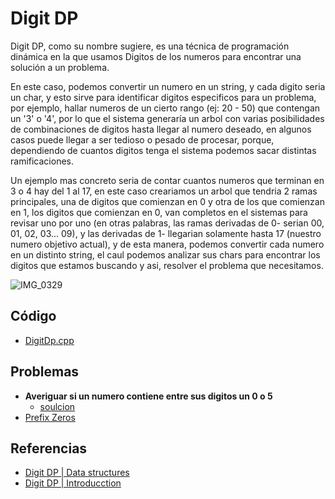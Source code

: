 # Digit DP
Digit DP, como su nombre sugiere, es una técnica de programación dinámica en la que usamos Digitos de los numeros para encontrar una solución a un problema.

En este caso, podemos convertir un numero en un string, y cada digito seria un char, y esto sirve para identificar digitos especificos para un problema, por ejemplo, hallar numeros de un cierto rango (ej: 20 - 50) que contengan un '3' o '4', por lo que el sistema generaría un arbol con varias posibilidades de combinaciones de digitos hasta llegar al numero deseado, en algunos casos puede llegar a ser tedioso o pesado de procesar, porque, dependiendo de cuantos digitos tenga el sistema podemos sacar distintas ramificaciones.

Un ejemplo mas concreto seria de contar cuantos numeros que terminan en 3 o 4 hay del 1 al 17, en este caso creariamos un arbol que tendria 2 ramas principales, una de digitos que comienzan en 0 y otra de los que comienzan en 1, los digitos que comienzan en 0, van completos en el sistemas para revisar uno por uno (en otras palabras, las ramas derivadas de 0- serian 00, 01, 02, 03... 09), y las derivadas de 1- llegarian solamente hasta 17 (nuestro numero objetivo actual), y de esta manera, podemos convertir cada numero en un distinto string, el caul podemos analizar sus chars para encontrar los digitos que estamos buscando y asi, resolver el problema que necesitamos.

![IMG_0329](https://user-images.githubusercontent.com/101950765/197317278-cb2b974d-950d-4e06-b6ad-92325357a27e.jpg)

## Código
- [DigitDp.cpp](https://github.com/dylanjitt/Algoritmica/blob/main/contenido/programacion_dinamica/digitDP/digitdp.cpp)

## Problemas
- **Averiguar si un numero contiene entre sus digitos un 0 o 5**
  - [soulcion](https://github.com/dylanjitt/Algoritmica/blob/main/contenido/programacion_dinamica/digitDP/digitdp0-5.cpp)
- [Prefix Zeros](https://www.codechef.com/problems/PREZ)

## Referencias
- [Digit DP | Data structures](https://www.scaler.com/topics/data-structures/digit-dp/)
- [Digit DP | Introducction](https://www.geeksforgeeks.org/digit-dp-introduction/)

